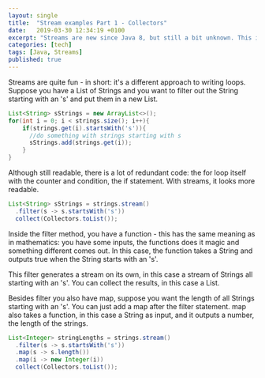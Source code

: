 ```yaml
---
layout: single
title:  "Stream examples Part 1 - Collectors"
date:   2019-03-30 12:34:19 +0100
excerpt: "Streams are new since Java 8, but still a bit unknown. This is a handy overview with plenty of examples."
categories: [tech]
tags: [Java, Streams]
published: true
---
```

Streams are quite fun - in short: it's a different approach to writing loops. Suppose you have a List of Strings and you want to filter out the String starting with an 's' and put them in a new List.

```java
List<String> sStrings = new ArrayList<>();
for(int i = 0; i < strings.size(); i++){
    if(strings.get(i).startsWith('s')){
      //do something with strings starting with s
      sStrings.add(strings.get(i));
    }
}
```
Although still readable, there is a lot of redundant code: the for loop itself with the counter and condition, the if statement. With streams, it looks more readable.

```java
List<String> sStrings = strings.stream()
  .filter(s -> s.startsWith('s'))
  collect(Collectors.toList());
```

Inside the filter method, you have a function - this has the same meaning as in mathematics: you have some inputs, the functions does it magic and something different comes out. In this case, the function takes a String and outputs true when the String starts with an 's'.

This filter generates a stream on its own, in this case a stream of Strings all starting with an 's'. You can collect the results, in this case a List.

Besides filter you also have map, suppose you want the length of all Strings starting with an 's'. You can just add a map after the filter statement. map also takes a function, in this case a String as input, and it outputs a number, the length of the strings.

```java
List<Integer> stringLengths = strings.stream()
  .filter(s -> s.startsWith('s'))
  .map(s -> s.length())
  .map(i -> new Integer(i))
  collect(Collectors.toList());
```
